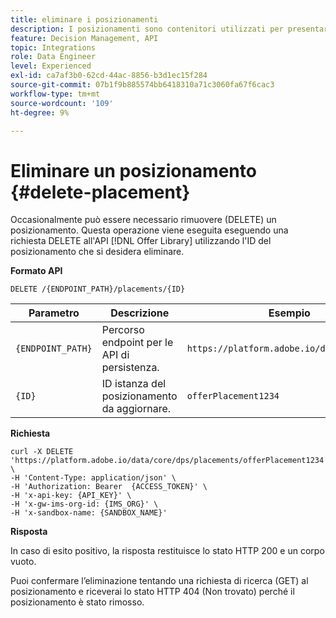 ```yaml
---
title: eliminare i posizionamenti
description: I posizionamenti sono contenitori utilizzati per presentare le offerte.
feature: Decision Management, API
topic: Integrations
role: Data Engineer
level: Experienced
exl-id: ca7af3b0-62cd-44ac-8856-b3d1ec15f284
source-git-commit: 07b1f9b885574bb6418310a71c3060fa67f6cac3
workflow-type: tm+mt
source-wordcount: '109'
ht-degree: 9%

---
```


# Eliminare un posizionamento {#delete-placement}

Occasionalmente può essere necessario rimuovere (DELETE) un posizionamento. Questa operazione viene eseguita eseguendo una richiesta DELETE all&#39;API [!DNL Offer Library] utilizzando l&#39;ID del posizionamento che si desidera eliminare.

**Formato API**

```http
DELETE /{ENDPOINT_PATH}/placements/{ID}
```

| Parametro | Descrizione | Esempio |
| --------- | ----------- | ------- |
| `{ENDPOINT_PATH}` | Percorso endpoint per le API di persistenza. | `https://platform.adobe.io/data/core/dps/` |
| `{ID}` | ID istanza del posizionamento da aggiornare. | `offerPlacement1234` |

**Richiesta**

```shell
curl -X DELETE 'https://platform.adobe.io/data/core/dps/placements/offerPlacement1234' \
-H 'Content-Type: application/json' \
-H 'Authorization: Bearer  {ACCESS_TOKEN}' \
-H 'x-api-key: {API_KEY}' \
-H 'x-gw-ims-org-id: {IMS_ORG}' \
-H 'x-sandbox-name: {SANDBOX_NAME}'
```

**Risposta**

In caso di esito positivo, la risposta restituisce lo stato HTTP 200 e un corpo vuoto.

Puoi confermare l’eliminazione tentando una richiesta di ricerca (GET) al posizionamento e riceverai lo stato HTTP 404 (Non trovato) perché il posizionamento è stato rimosso.
